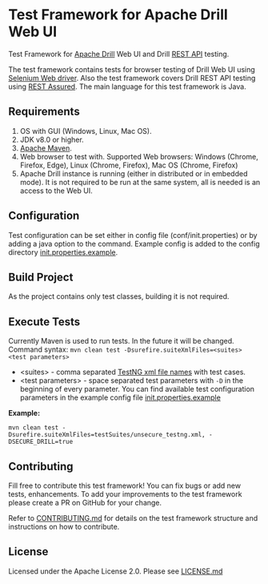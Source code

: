 # Test Framework for Apache Drill Web UI
Test Framework for [Apache Drill](http://drill.apache.org/) Web UI and Drill [REST API](https://drill.apache.org/docs/rest-api-introduction/) testing.

The test framework contains tests for browser testing of Drill Web UI using [Selenium Web driver](https://www.seleniumhq.org/projects/webdriver/).
Also the test framework covers Drill REST API testing using [REST Assured](http://rest-assured.io/). The main language for this test framework is Java.

## Requirements
1. OS with GUI (Windows, Linux, Mac OS).
2. JDK v8.0 or higher.
3. [Apache Maven](https://maven.apache.org/).
4. Web browser to test with.
      Supported Web browsers: Windows (Chrome, Firefox, Edge), Linux (Chrome, Firefox), Mac OS (Chrome, Firefox)
5. Apache Drill instance is running (either in distributed or in embedded mode). It is not required to be run at the same system, all is needed is an access to the Web UI.

## Configuration
Test configuration can be set either in config file \(conf/init.properties\) or by adding a java option to the command. Example config is added to the config directory [init.properties.example](conf/init.properties.example). 

## Build Project
As the project contains only test classes, building it is not required.

## Execute Tests
Currently Maven is used to run tests. In the future it will be changed. Command syntax:
`mvn clean test -Dsurefire.suiteXmlFiles=<suites> <test parameters>`

 - \<suites\> - comma separated [TestNG xml file names](/testSuites) with test cases.
 - \<test parameters\> - space separated test parameters with `-D` in the beginning of every parameter. You can find available test configuration parameters in the example config file [init.properties.example](conf/init.properties.example)

**Example:**

`mvn clean test -Dsurefire.suiteXmlFiles=testSuites/unsecure_testng.xml, -DSECURE_DRILL=true`

## Contributing
Fill free to contribute this test framework! You can fix bugs or add new tests, enhancements. To add your improvements to the test framework please create a PR on GitHub for your change.

Refer to [CONTRIBUTING.md](CONTRIBUTING.md) for details on the test framework structure and instructions on how to contribute.

## License
Licensed under the Apache License 2.0. Please see [LICENSE.md](LICENSE.md)
